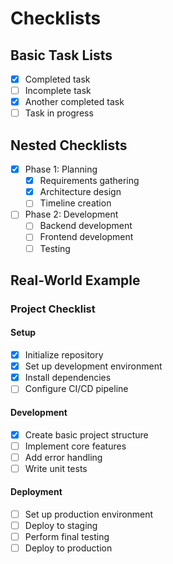 #  Checklists
## Basic Task Lists
- [x] Completed task
- [ ] Incomplete task
- [x] Another completed task
- [ ] Task in progress
  
## Nested Checklists
- [x] Phase 1: Planning
  - [x] Requirements gathering
  - [x] Architecture design
  - [ ] Timeline creation
- [ ] Phase 2: Development
  - [ ] Backend development
  - [ ] Frontend development
  - [ ] Testing

## Real-World Example

### Project Checklist
#### Setup
- [x] Initialize repository
- [x] Set up development environment
- [x] Install dependencies
- [ ] Configure CI/CD pipeline

#### Development
- [x] Create basic project structure
- [ ] Implement core features
- [ ] Add error handling
- [ ] Write unit tests

#### Deployment
- [ ] Set up production environment
- [ ] Deploy to staging
- [ ] Perform final testing
- [ ] Deploy to production